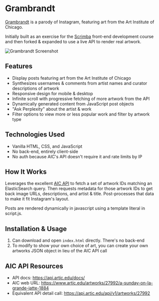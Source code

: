 # Grambrandt

[Grambrandt](grambrandt.com) is a parody of Instagram, featuring art from the Art Institute of Chicago. 

Initially built as an exercise for the [Scrimba](scrimba.com) front-end development course and then forked & expanded to use a live API to render real artwork.

![Grambrandt Screenshot](images/grambrandt-animation.gif)

## Features

- Display posts featuring art from the Art Institute of Chicago
- Synthesizes usernames & comments from artist names and curator descriptions of artwork
- Responsive design for mobile & desktop
- Infinite scroll with progressive fetching of more artwork from the API
- Dynamically generated content from JavaScript post objects
- "Ask Perplexity" about the artist & work
- Filter options to view more or less popular work and filter by artwork type

## Technologies Used

- Vanilla HTML, CSS, and JavaScript
- No back-end, entirely client-side
- No auth because AIC's API doesn't require it and rate limits by IP

## How It Works

Leverages the excellent [AIC API](https://api.artic.edu/docs/) to fetch a set of artwork IDs matching an ElasticSearch query. Then requests metadata for those artwork IDs to get back image URLs, descriptions, and artist & title. Post-processes that data to make it fit Instagram's layout.

Posts are rendered dynamically in javascript using a template literal in script.js.

## Installation & Usage

1. Can download and open `index.html` directly. There's no back-end
2. To modify to show your own choice of art, you can create your own artworks JSON object in lieu of the AIC API call

## AIC API Resources

* API docs: https://api.artic.edu/docs/
* AIC web URL: https://www.artic.edu/artworks/27992/a-sunday-on-la-grande-jatte-1884
* Equivalent API detail call: https://api.artic.edu/api/v1/artworks/27992
